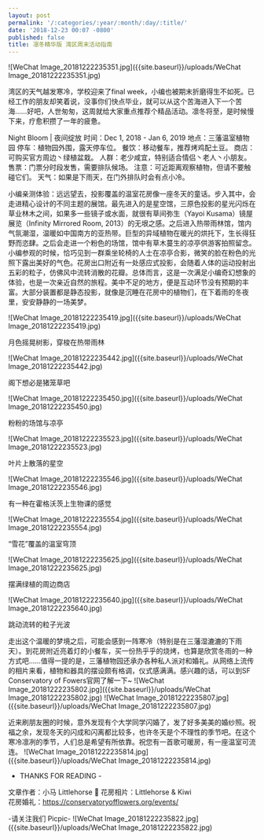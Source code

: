 ```yaml
---
layout: post
permalink: '/:categories/:year/:month/:day/:title/'
date: '2018-12-23 00:07 -0800'
published: false
title: 凛冬精华版 湾区周末活动指南
---
```

 
 ![WeChat Image_20181222235351.jpg]({{site.baseurl}}/uploads/WeChat Image_20181222235351.jpg)

 
湾区的天气越发寒冷，学校迎来了final week，小编也被期末折磨得生不如死。已经工作的朋友却笑着说，没事你们快点毕业，就可以从这个苦海进入下一个苦海……好吧，人世匆匆，这周就给大家重点推荐个精品活动。凛冬将至，是时候慢下来，疗愈积攒了一年的疲惫。 
 
Night Bloom | 夜间绽放 
时间：Dec 1, 2018 - Jan 6, 2019 
地点：三藩温室植物园 
停车：植物园外围，露天停车位。 
餐饮：移动餐车，推荐烤鸡配土豆。 
商店：可购买官方周边丶绿植盆栽。 
人群：老少咸宜，特别适合情侣丶老人丶小朋友。 
售票：门票分时段发售，需要排队候场。 
注意：可近距离观察植物，但请不要触碰它们。 
天气：如果是下雨天，在门外排队时会有点小冷。 
 
小编亲测体验：远远望去，投影覆盖的温室花房像一座冬天的童话。步入其中，会走进精心设计的不同主题的展馆。最先进入的是星空馆，三原色投影的星光闪烁在草业林木之间，如果多一些镜子或水面，就很有草间弥生（Yayoi Kusama）镜屋展览（Infinity Mirrored Room, 2013）的无垠之感。之后进入热带雨林馆，馆内气氛潮湿，温暖如中国南方的亚热带。巨型的异域植物在暖光的烘托下，生长得狂野而恣肆。之后会走进一个粉色的场馆，馆中有草木蔓生的凉亭供游客拍照留念。小编参观的时候，恰巧见到一群乘坐轮椅的人士在凉亭合影，微笑的脸在粉色的光照下露出美好的气色。花房出口附近有一处感应式投影，会随着人体的运动投射出五彩的粒子，仿佛风中流转消散的花瓣。总体而言，这是一次满足小编奇幻想象的体验，也是一次亲近自然的旅程。美中不足的地方，便是互动环节没有预期的丰富。大部分装置都是静态投影，就像是沉睡在花房中的植物们，在下着雨的冬夜里，安安静静的一场美梦。 

![WeChat Image_20181222235419.jpg]({{site.baseurl}}/uploads/WeChat Image_20181222235419.jpg)

月色摇晃树影，穿梭在热带雨林 
 
![WeChat Image_20181222235442.jpg]({{site.baseurl}}/uploads/WeChat Image_20181222235442.jpg)
 
阁下想必是猪笼草吧 
 
![WeChat Image_20181222235450.jpg]({{site.baseurl}}/uploads/WeChat Image_20181222235450.jpg)
 
 
粉粉的场馆与凉亭 
 
![WeChat Image_20181222235523.jpg]({{site.baseurl}}/uploads/WeChat Image_20181222235523.jpg)
 
叶片上散落的星空 
 
![WeChat Image_20181222235546.jpg]({{site.baseurl}}/uploads/WeChat Image_20181222235546.jpg)
 
有一种在霍格沃茨上生物课的感觉 
 
![WeChat Image_20181222235554.jpg]({{site.baseurl}}/uploads/WeChat Image_20181222235554.jpg)
 
“雪花”覆盖的温室穹顶 
 
 
![WeChat Image_20181222235625.jpg]({{site.baseurl}}/uploads/WeChat Image_20181222235625.jpg)

摆满绿植的周边商店 
 
 
![WeChat Image_20181222235640.jpg]({{site.baseurl}}/uploads/WeChat Image_20181222235640.jpg)
 
跳动流转的粒子光波 
 
走出这个温暖的梦境之后，可能会感到一阵寒冷（特别是在三藩湿漉漉的下雨天）。到花房附近亮着灯的小餐车，买一份热乎乎的烧烤，也算是欣赏冬雨的一种方式吧……值得一提的是，三藩植物园还承办各种私人派对和婚礼。从网络上流传的相片来看，植物和器具的摆设颇有格调，仪式感满满。感兴趣的话，可以到SF Conservatory of Fowers官网了解一下~ 
![WeChat Image_20181222235802.jpg]({{site.baseurl}}/uploads/WeChat Image_20181222235802.jpg)
![WeChat Image_20181222235807.jpg]({{site.baseurl}}/uploads/WeChat Image_20181222235807.jpg)
 
 
 
近来刷朋友圈的时候，意外发现有个大学同学闪婚了，发了好多美美的婚纱照。祝福之余，发现冬天的闪成和闪离都比较多，也许冬天是个不理性的季节吧。在这个寒冷凛冽的季节，人们总是希望有所依靠。祝您有一首歌可暖房，有一座温室可流连。 
 ![WeChat Image_20181222235814.jpg]({{site.baseurl}}/uploads/WeChat Image_20181222235814.jpg)

 
- THANKS FOR READING - 
 
文章作者：小马 Littlehorse 🐴 
花房相片：Littlehorse & Kiwi  
花房婚礼：https://conservatoryofflowers.org/events/ 
 
-请关注我们 Picpic- 
![WeChat Image_20181222235822.jpg]({{site.baseurl}}/uploads/WeChat Image_20181222235822.jpg)
 
